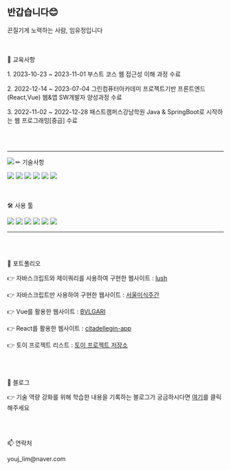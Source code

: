 <!--
**Ba-latte/Ba-latte** is a ✨ _special_ ✨ repository because its `README.md` (this file) appears on your GitHub profile.

Here are some ideas to get you started:

- 🔭 I’m currently working on ...
- 🌱 I’m currently learning ...
- 👯 I’m looking to collaborate on ...
- 🤔 I’m looking for help with ...
- 💬 Ask me about ...
- 📫 How to reach me: ...
- 😄 Pronouns: ...
- ⚡ Fun fact: ...
-->

<!-- 헤더 -->
<!-- ![header](https://capsule-render.vercel.app/api?type=transparent&color=timeGradient&text=안녕하세요%20😊&desc=끈질기게%20노력하는%20사람%20임유정입니다.&fontColor=auto&fontSize=35&fontAlignY=40&height=250) -->
<div>
	<h2>반갑습니다😊</h2>
	<span>끈질기게 노력하는 사람, 임유정입니다</span>
</div>

<br/>
<br/>

<!-- 메인 -->
<div>
  <p>🌱 교육사항</p>
  <p>1. 2023-10-23 ~ 2023-11-01 부스트 코스 웹 접근성 이해 과정 수료</p>
  <p>2. 2022-12-14 ~ 2023-07-04 그린컴퓨터아카데미 프로젝트기반 프론트엔드(React,Vue) 웹&앱 SW개발자 양성과정 수료</p>
  <p>3. 2022-11-02 ~ 2022-12-28 패스트캠퍼스강남학원 Java & SpringBoot로 시작하는 웹 프로그래밍[중급] 수료</p>
</div>


<br/>
<br/>

***

<div>
  <img align='left' src="https://github-readme-stats.vercel.app/api/top-langs/?username=Ba-latte&layout=compact">
  <p>✏ 기술사항</p>
  <img src="https://img.shields.io/badge/HTML5-E34F26?style=flat&logo=HTML5&logoColor=white" />
  <img src="https://img.shields.io/badge/CSS3-1572B6?style=flat&logo=CSS3&logoColor=white" />
  <img src="https://img.shields.io/badge/JavaScript-F7DF1E?style=flat&logo=JavaScript&logoColor=white" />
  <img src="https://img.shields.io/badge/jQuery-0769AD?style=flat&logo=jQuery&logoColor=white" />
  <img src="https://img.shields.io/badge/Vue.js-4FC08D?style=flat&logo=Vue.js&logoColor=white" />
  <img src="https://img.shields.io/badge/React-61DAFB?style=flat&logo=React&logoColor=white" />
</div>


<br/>
<br/>

<div>
  <p>🛠 사용 툴</p>
  <img src="https://img.shields.io/badge/Visual%20Studio%20Code-007ACC?style=flat&logo=VisualStudioCode&logoColor=white" />
  <img src="https://img.shields.io/badge/GitHub-181717?style=flat&logo=GitHub&logoColor=white" />
  <img src="https://img.shields.io/badge/Slack-4A154B?style=flat&logo=Slack&logoColor=white" />
  <img src="https://img.shields.io/badge/Figma-F24E1E?style=flat&logo=Figma&logoColor=white" />
  <img src="https://img.shields.io/badge/AdobePhotoshop-31A8FF?style=flat&logo=AdobePhotoshop&logoColor=white" />
  <img src="https://img.shields.io/badge/Spline-000000?style=flat&logoColor=white" />
</div>

***

<br/>
<br/>

<div>
  <p>📄 포트폴리오</p>
  <p>👉 자바스크립트와 제이쿼리를 사용하여 구현한 웹사이트 : <a href="https://ba-latte.github.io/website-lush/" target="_blank">lush</a></p>
  <p>👉 자바스크립트만 사용하여 구현한 웹사이트 : <a href="https://ba-latte.github.io/tasteOfSeoulAward-website/index.html" target="_blank">서울미식주간</a></p>
  <p>👉 Vue를 활용한 웹사이트 : <a href="https://ba-latte.github.io/FED-PJ-WBS-youj/02.%EB%AA%A8%EB%B0%94%EC%9D%BC%EC%9B%B9&%EC%95%B1%ED%94%84%EB%A1%9C%EC%A0%9D%ED%8A%B8/03.%EA%B5%AC%ED%98%84%EC%86%8C%EC%8A%A4/index.html" target="_blank">BVLGARI</a></p>
  <p>👉 React를 활용한 웹사이트 : <a href="https://ba-latte.github.io/citadellegin-app/" target="_blank">citadellegin-app</a></p>
  <p>👉 토이 프로젝트 리스트 : <a href="https://ba-latte.github.io/ToyProjects/" target="_blank">토이 프로젝트 저장소</a></p>
</div>

<br/>
<br/>

<div>
  <p>📕 블로그</p>
  <p>👉 기술 역량 강화를 위해 학습한 내용을 기록하는 블로그가 궁금하시다면 <a href="https://blog.naver.com/youj_lim/" target="_blank">여기</a>를 클릭해주세요</p>
</div>

<br/>
<br/>

<div>
  <p>📫 연락처</p>
  <p>youj_lim@naver.com</p>
</div>


<!-- 푸터 -->
<!--
![footer](https://capsule-render.vercel.app/api?section=footer&type=waving&color=timeGradient&height=150)
-->
